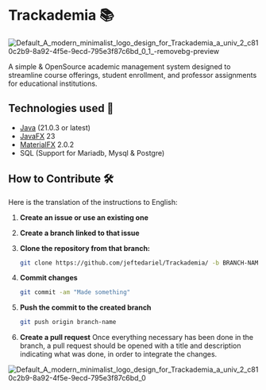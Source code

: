 # Trackademia 📚

![Default_A_modern_minimalist_logo_design_for_Trackademia_a_univ_2_c810c2b9-8a92-4f5e-9ecd-795e3f87c6bd_0_1_-removebg-preview](https://github.com/user-attachments/assets/c9a2c2bf-024d-4e2a-8339-f18048fdf12d)

A simple & OpenSource academic management system designed to streamline course offerings, student enrollment, and professor assignments for educational institutions.

## Technologies used 🔑
- [Java](https://adoptium.net/) (21.0.3 or latest)
- [JavaFX](https://openjfx.io/) 23
- [MaterialFX](https://github.com/palexdev/MaterialFX) 2.0.2
- SQL (Support for Mariadb, Mysql & Postgre)

## How to Contribute 🛠️
Here is the translation of the instructions to English:

1. **Create an issue or use an existing one**

2. **Create a branch linked to that issue**

3. **Clone the repository from that branch:**
   ```bash
   git clone https://github.com/jeftedariel/Trackademia/ -b BRANCH-NAME
   ```
4. **Commit changes**
   ```bash
   git commit -am "Made something"
   ```
5. **Push the commit to the created branch**
   ```bash
   git push origin branch-name
   ```
6. **Create a pull request**
   Once everything necessary has been done in the branch, a pull request should be opened with a title and description indicating what was done, in order to integrate the changes.
   
![Default_A_modern_minimalist_logo_design_for_Trackademia_a_univ_2_c810c2b9-8a92-4f5e-9ecd-795e3f87c6bd_0](https://github.com/user-attachments/assets/7762e559-16e3-4ee1-936a-85329e854d1d)

   
